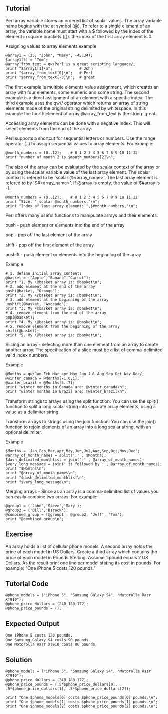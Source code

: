Tutorial
--------
Perl array variable stores an ordered list of scalar values. The array variable name begins with the at symbol (@). To refer to a single element of an array, the variable name must start with a $ followed by the index of the element in square brackets ([]). the index of the first array element is 0.

Assigning values to array elements example

	@array1 = (25, "John", "Mary", -45.34);
	$array1[5] = "Tom";
	@array_from_text = qw/Perl is a great scripting language/;
	print "$array1[1]\n";            # John
	print "$array_from_text[0]\n";   # Perl
	print "$array_from_text[-3]\n";  # great

The first example is multiple elements value assignment, which creates an array with four elements, some numeric and some string.
The second example is a direct assignment of an element with a specific index.
The third example uses the qw// operator which returns an array of string elements made of the original string delimited by whitespace. In this example the fourth element of array @array_from_text is the string 'great'.

Accessing array elements can be done with a negative index. This will select elements from the end of the array.

Perl supports a shortcut for sequential letters or numbers. Use the range operator (..) to assign sequential values to array elements. For example:

	@month_numbers = (0..12);    # 0 1 2 3 4 5 6 7 8 9 10 11 12
	print "number of month 2 is $month_numbers[2]\n";

The size of the array can be evaluated by the scalar context of the array or by using the scalar variable value of the last array element. The scalar context is refered to by 'scalar @<array_name>'. The last array element is refered to by '$#<array_name>'. If @array is empty, the value of $#array is -1.

	@month_numbers = (0..12);    # 0 1 2 3 4 5 6 7 8 9 10 11 12
	print "Size: ",scalar @month_numbers,"\n";
	print "Index of last array element: ",$#month_numbers,"\n";

Perl offers many useful functions to manipulate arrays and their elements.

push    - push element or elements into the end of the array

pop     - pop off the last element of the array

shift   - pop off the first element of the array

unshift - push element or elements into the beginning of the array

Example

	# 1. define initial array contents
	@basket = ("Apple","Banana","Carrot");
	print "1. My \@basket array is: @basket\n";
	# 2. add element at the end of the array
	push(@basket, "Orange");
	print "2. My \@basket array is: @basket\n";
	# 3. add element at the beginning of the array
	unshift(@basket, "Avocado");
	print "3. My \@basket array is: @basket\n";
	# 4. remove element from the end of the array
	pop(@basket);
	print "4. My \@basket array is: @basket\n";
	# 5. remove element from the beginning of the array
	shift(@basket);
	print "5. My \@basket array is: @basket\n";

Slicing an array - selecting more than one element from an array to create another array. The specification of a slice must be a list of comma-delimited valid index numbers.

Example

	@Months = qw/Jan Feb Mar apr May Jun Jul Aug Sep Oct Nov Dec/;
	@winter_canada = @Months[-1,0,1];
	@winter_brazil = @Months[5..7];
	print "winter months in Canada are: @winter_canada\n";
	print "winter months in Brazil are: @winter_brazil\n";

Transform strings to arrays using the split function:
You can use the split() function to split a long scalar string into separate array elements, using a value as a delimiter string.

Transform arrays to strings using the join function:
You can use the join() function to rejoin elements of an array into a long scalar string, with an optional delimiter.

Example

	$Months = 'Jan,Feb,Mar,apr,May,Jun,Jul,Aug,Sep,Oct,Nov,Dec';
	@array_of_month_names = split(',' , $Months);
	$dash_delimited_monthlist = join('-' , @array_of_month_names);
	$very_long_message = join(' is followed by ' , @array_of_month_names);
	print "$Months\n";
	print "@array_of_month_names\n";
	print "$dash_delimited_monthlist\n";
	print "$very_long_message\n";

Merging arrays - Since as an array is a comma-delimited list of values you can easily combine two arrays. For example:

	@group1 = ('John','Steve','Mary');
	@group2 = ('Bill','Barack');
	@combined_group = (@group1 , @group2, 'Jeff', 'Tom');
	print "@combined_group\n";

Exercise
-------------
An array holds a list of cellular phone models. A second array holds the price of each model in US Dollars. Create a third array which contains the price of each model in Pounds Sterling. Assume 1 pound equals 2 US Dollars. As the result print one line per model stating its cost in pounds. For example: "One iPhone 5 costs 120 pounds."

Tutorial Code
-------------
	@phone_models = ("iPhone 5", "Samsung Galaxy S4", "Motorolla Razr XT910");
	@phone_price_dollars = (240,180,172);
	@phone_price_pounds = ();

Expected Output
---------------
	One iPhone 5 costs 120 pounds.
	One Samsung Galaxy S4 costs 90 pounds.
	One Motorolla Razr XT910 costs 86 pounds.

Solution
--------
	@phone_models = ("iPhone 5", "Samsung Galaxy S4", "Motorolla Razr XT910");
	@phone_price_dollars = (240,180,172);
	@phone_price_pounds = (.5*$phone_price_dollars[0], .5*$phone_price_dollars[1], .5*$phone_price_dollars[2]);
	
	print "One $phone_models[0] costs $phone_price_pounds[0] pounds.\n";
	print "One $phone_models[1] costs $phone_price_pounds[1] pounds.\n";
	print "One $phone_models[2] costs $phone_price_pounds[2] pounds.\n";
